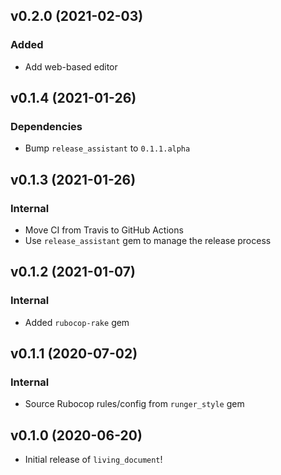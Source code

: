 ## v0.2.0 (2021-02-03)
### Added
- Add web-based editor

## v0.1.4 (2021-01-26)
### Dependencies
- Bump `release_assistant` to `0.1.1.alpha`

## v0.1.3 (2021-01-26)
### Internal
- Move CI from Travis to GitHub Actions
- Use `release_assistant` gem to manage the release process

## v0.1.2 (2021-01-07)
### Internal
- Added `rubocop-rake` gem

## v0.1.1 (2020-07-02)
### Internal
- Source Rubocop rules/config from `runger_style` gem

## v0.1.0 (2020-06-20)
- Initial release of `living_document`!
